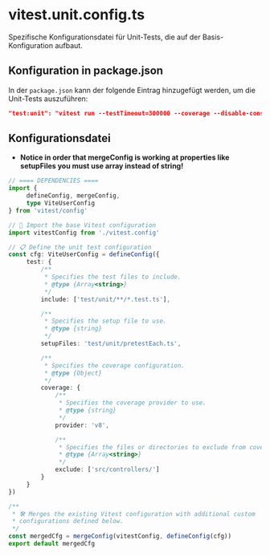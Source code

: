 # vitest.unit.config.ts

Spezifische Konfigurationsdatei für Unit-Tests, die auf der Basis-Konfiguration aufbaut.

## Konfiguration in package.json

In der `package.json` kann der folgende Eintrag hinzugefügt werden, um die Unit-Tests auszuführen:

```json
"test:unit": "vitest run --testTimeout=300000 --coverage --disable-console-intercept --watch=false --config vitest.unit.config.ts"
```

## Konfigurationsdatei
- **Notice in order that mergeConfig is working at properties like setupFiles you must use array instead of string!**

```typescript
// ==== DEPENDENCIES ====
import {
     defineConfig, mergeConfig,
     type ViteUserConfig
} from 'vitest/config'

// 🔌 Import the base Vitest configuration
import vitestConfig from './vitest.config'

// 📋 Define the unit test configuration
const cfg: ViteUserConfig = defineConfig({
     test: {
         /** 
          * Specifies the test files to include.
          * @type {Array<string>}
          */
         include: ['test/unit/**/*.test.ts'],

         /** 
          * Specifies the setup file to use.
          * @type {string}
          */
         setupFiles: 'test/unit/pretestEach.ts',

         /** 
          * Specifies the coverage configuration.
          * @type {Object}
          */
         coverage: {
             /** 
              * Specifies the coverage provider to use.
              * @type {string}
              */
             provider: 'v8',

             /**
              * Specifies the files or directories to exclude from coverage.
              * @type {Array<string>}
              */
             exclude: ['src/controllers/']
         }
     }
})

/**
 * 🛠️ Merges the existing Vitest configuration with additional custom 
 * configurations defined below.
 */
const mergedCfg = mergeConfig(vitestConfig, defineConfig(cfg))
export default mergedCfg 
